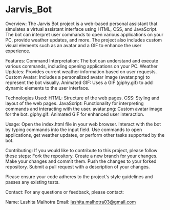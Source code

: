 # Jarvis_Bot
Overview:
The Jarvis Bot project is a web-based personal assistant that simulates a virtual assistant interface using HTML, CSS, and JavaScript. The bot can interpret user commands to open various applications on your PC, provide weather updates, and more. The project also includes custom visual elements such as an avatar and a GIF to enhance the user experience.

Features:
Command Interpretation: The bot can understand and execute various commands, including opening applications on your PC.
Weather Updates: Provides current weather information based on user requests.
Custom Avatar: Includes a personalized avatar image (avatar.png) to represent the bot visually.
Animated GIF: Uses a GIF (giphy.gif) to add dynamic elements to the user interface.

Technologies Used:
HTML: Structure of the web pages.
CSS: Styling and layout of the web pages.
JavaScript: Functionality for interpreting commands and interacting with the user.
avatar.png: Custom avatar image for the bot.
giphy.gif: Animated GIF for enhanced user interaction.

Usage:
Open the index.html file in your web browser.
Interact with the bot by typing commands into the input field.
Use commands to open applications, get weather updates, or perform other tasks supported by the bot.

Contributing:
If you would like to contribute to this project, please follow these steps:
Fork the repository.
Create a new branch for your changes.
Make your changes and commit them.
Push the changes to your forked repository.
Submit a pull request with a description of your changes.

Please ensure your code adheres to the project's style guidelines and passes any existing tests.

Contact:
For any questions or feedback, please contact:

Name: Lashita Malhotra
Email: lashita.malhotra03@gmail.com
